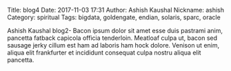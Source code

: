 Title: blog4
Date: 2017-11-03 17:31
Author: Ashish Kaushal
Nickname: ashish
Category: spiritual
Tags: bigdata, goldengate, endian, solaris, sparc, oracle

Ashish Kaushal blog2- Bacon ipsum dolor sit amet esse duis pastrami anim, pancetta fatback capicola officia tenderloin. Meatloaf culpa ut, bacon sed sausage jerky cillum est ham ad laboris ham hock dolore. Venison ut enim, aliqua elit frankfurter et incididunt consequat culpa nostru aliqua elit pancetta. 